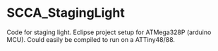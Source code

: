 SCCA_StagingLight
=================

Code for staging light.   Eclipse project setup for ATMega328P (arduino MCU).  Could easily be compiled to run on a ATTiny48/88.
